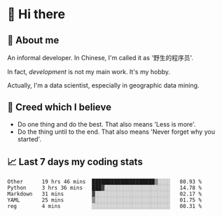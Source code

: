 # 👋 Hi there

## :speech_balloon: About me

An informal developer. In Chinese, I'm called it as '野生的程序员'.

In fact, _development_ is not my main work. It's my hobby.

Actually, I'm a data scientist, especially in geographic data mining.

## :see_no_evil: Creed which I believe

- Do one thing and do the best. That also means 'Less is more'.
- Do the thing until to the end. That also means 'Never forget why you started'.

## :chart_with_upwards_trend: Last 7 days my coding stats

<!--START_SECTION:waka-->
```text
Other      19 hrs 46 mins  ████████████████████▒░░░░   80.93 % 
Python     3 hrs 36 mins   ███▓░░░░░░░░░░░░░░░░░░░░░   14.78 % 
Markdown   31 mins         ▓░░░░░░░░░░░░░░░░░░░░░░░░   02.17 % 
YAML       25 mins         ▒░░░░░░░░░░░░░░░░░░░░░░░░   01.75 % 
reg        4 mins          ░░░░░░░░░░░░░░░░░░░░░░░░░   00.31 % 
```
<!--END_SECTION:waka-->
